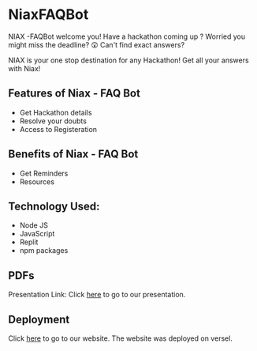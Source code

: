 # NiaxFAQBot

NIAX -FAQBot welcome you!
Have a hackathon coming up ? 
Worried you might miss the deadline? :astonished: 
Can't find exact answers?

NIAX is your one stop destination for any Hackathon! Get all your answers with Niax!



## Features of Niax - FAQ Bot
- Get Hackathon details
- Resolve your doubts
- Access to Registeration 

## Benefits of Niax - FAQ Bot

 * Get Reminders
 * Resources

## Technology Used:
- Node JS 
- JavaScript 
- Replit 
- npm packages


## PDFs
Presentation Link: Click [here](https://www.canva.com/design/DAFYmqB8MP4/sNN4ZmKnwWNgrHbfNdlfNA/edit?utm_content=DAFYmqB8MP4&utm_campaign=designshare&utm_medium=link2&utm_source=sharebutton) to go to our presentation.


## Deployment
Click [here](link) to go to our website.
The website was deployed on versel.
